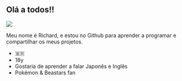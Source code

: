 ## Olá a todos!!

![](https://media1.tenor.com/m/WTeUpJfbmRYAAAAC/beastars-legoshi.gif)

Meu nome é Richard, e estou no Github para aprender a programar e compartilhar os meus projetos.

- 🇧🇷
- 18y
- Gostaria de aprender a falar Japonês e Inglês
- Pokémon & Beastars fan
